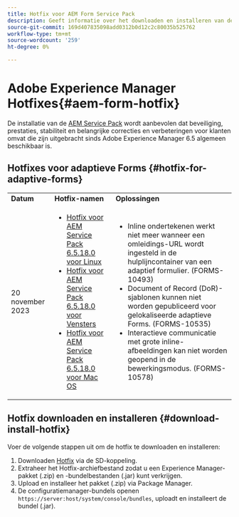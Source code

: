 ```yaml
---
title: Hotfix voor AEM Form Service Pack
description: Geeft informatie over het downloaden en installeren van de hotfix voor AEM Forms Service Pack
source-git-commit: 169d407835098add0312b0d12c2c80035b525762
workflow-type: tm+mt
source-wordcount: '259'
ht-degree: 0%

---
```



# Adobe Experience Manager Hotfixes{#aem-form-hotfix}

De installatie van de [AEM Service Pack](/help/release-notes/release-notes.md) wordt aanbevolen dat beveiliging, prestaties, stabiliteit en belangrijke correcties en verbeteringen voor klanten omvat die zijn uitgebracht sinds Adobe Experience Manager 6.5 algemeen beschikbaar is.

## Hotfixes voor adaptieve Forms {#hotfix-for-adaptive-forms}

<table>
  <tbody>
  <tr>
    <td><strong>Datum</strong></td>
    <td><strong>Hotfix-namen</strong></td>
    <td><strong>Oplossingen</strong></td>
   </tr>
   <tr>
    <td>20 november 2023</td>
     <td>
     <ul>
     <li><a href="https://experience.adobe.com/#/downloads/content/software-distribution/en/aem.html?package=/content/software-distribution/en/details.html/content/dam/aem/public/adobe/packages/cq650/servicepack/fd/adobe-aemfd-linux-pkg-6.0.1016-002.zip">Hotfix voor AEM Service Pack 6.5.18.0 voor Linux</a> </li>
     <li><a href="https://experience.adobe.com/#/downloads/content/software-distribution/en/aem.html?package=/content/software-distribution/en/details.html/content/dam/aem/public/adobe/packages/cq650/servicepack/fd/adobe-aemfd-win-pkg-6.0.1016-002.zip">Hotfix voor AEM Service Pack 6.5.18.0 voor Vensters</a> </li>
     <li><a href="https://experience.adobe.com/#/downloads/content/software-distribution/en/aem.html?package=/content/software-distribution/en/details.html/content/dam/aem/public/adobe/packages/cq650/servicepack/fd/adobe-aemfd-osx-pkg-6.0.1016-002.zip">Hotfix voor AEM Service Pack 6.5.18.0 voor Mac OS</a></li>
     </ul>
     </td>
    <td>
    <ul>
    <li>Inline ondertekenen werkt niet meer wanneer een omleidings-URL wordt ingesteld in de hulplijncontainer van een adaptief formulier. (FORMS-10493)</li>
    <li>Document of Record (DoR)-sjablonen kunnen niet worden gepubliceerd voor gelokaliseerde adaptieve Forms. (FORMS-10535)</li>
    <li>Interactieve communicatie met grote inline-afbeeldingen kan niet worden geopend in de bewerkingsmodus. (FORMS-10578)</li>
    </ul>
    </td>    
    </tr>
    <tbody>
     </table>

## Hotfix downloaden en installeren {#download-install-hotfix}

Voer de volgende stappen uit om de hotfix te downloaden en installeren:

1. Downloaden [Hotfix](#hotfix-for-adaptive-forms) via de SD-koppeling.
1. Extraheer het Hotfix-archiefbestand zodat u een Experience Manager-pakket (.zip) en -bundelbestanden (.jar) kunt verkrijgen.
1. Upload en installeer het pakket (.zip) via Package Manager.
1. De configuratiemanager-bundels openen `https://server:host/system/console/bundles`, uploadt en installeert de bundel (.jar).
